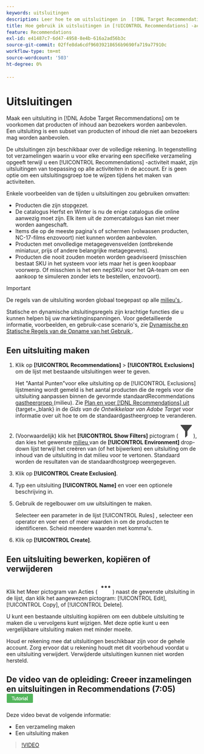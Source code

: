 ```yaml
---
keywords: uitsluitingen
description: Leer hoe te om uitsluitingen in  [!DNL Target Recommendations]  tot stand te brengen om producten of inhoud te verhinderen aan bezoekers worden geadviseerd.
title: Hoe gebruik ik uitsluitingen in [!UICONTROL Recommendations] -activiteiten?
feature: Recommendations
exl-id: e41487c7-6d47-4958-8e4b-616a2ad56b3c
source-git-commit: 02ffe8da6cdf96039218656b9690fa719a77910c
workflow-type: tm+mt
source-wordcount: '503'
ht-degree: 0%

---
```


# Uitsluitingen

Maak een uitsluiting in [!DNL Adobe Target Recommendations] om te voorkomen dat producten of inhoud aan bezoekers worden aanbevolen. Een uitsluiting is een subset van producten of inhoud die niet aan bezoekers mag worden aanbevolen.

De uitsluitingen zijn beschikbaar over de volledige rekening. In tegenstelling tot verzamelingen waarin u voor elke ervaring een specifieke verzameling opgeeft terwijl u een [!UICONTROL Recommendations] -activiteit maakt, zijn uitsluitingen van toepassing op alle activiteiten in de account. Er is geen optie om een uitsluitingsgroep toe te wijzen tijdens het maken van activiteiten.

Enkele voorbeelden van de tijden u uitsluitingen zou gebruiken omvatten:

* Producten die zijn stopgezet.
* De catalogus Herfst en Winter is nu de enige catalogus die online aanwezig moet zijn. Elk item uit de zomercatalogus kan niet meer worden aangeschaft.
* Items die op de meeste pagina&#39;s of schermen (volwassen producten, NC-17-films enzovoort) niet kunnen worden aanbevolen.
* Producten met onvolledige metagegevensvelden (ontbrekende miniatuur, prijs of andere belangrijke metagegevens).
* Producten die nooit zouden moeten worden geadviseerd (misschien bestaat SKU in het systeem voor iets maar het is geen koopbaar voorwerp. Of misschien is het een nepSKU voor het QA-team om een aankoop te simuleren zonder iets te bestellen, enzovoort).

>[!IMPORTANT]
>
>De regels van de uitsluiting worden globaal toegepast op alle [ milieu&#39;s ](/help/main/administrating-target/environments.md).
>
>Statische en dynamische uitsluitingsregels zijn krachtige functies die u kunnen helpen bij uw marketinginspanningen. Voor gedetailleerde informatie, voorbeelden, en gebruik-case scenario&#39;s, zie [ Dynamische en Statische Regels van de Opname van het Gebruik ](/help/main/c-recommendations/c-algorithms/use-dynamic-and-static-inclusion-rules.md#concept_4CB5C0FA705D4E449BD0B37B3D987F9F).

## Een uitsluiting maken

1. Klik op **[!UICONTROL Recommendations]** > **[!UICONTROL Exclusions]** om de lijst met bestaande uitsluitingen weer te geven.

   Het &quot;Aantal Punten&quot;voor elke uitsluiting op de [!UICONTROL Exclusions] lijstmening wordt gemeld is het aantal producten die de regels voor die uitsluiting aanpassen binnen de gevormde standaardRecommendations [ gastheergroep ](/help/main/administrating-target/hosts.md) (milieu). Zie [ Plan en voer  [!DNL Recommendations] uit ](https://experienceleague.adobe.com/en/docs/target-dev/developer/recommendations){target=_blank}  in de *Gids van de Ontwikkelaar van Adobe Target* voor informatie over uit hoe te om de standaardgastheergroep te veranderen.

1. (Voorwaardelijk) klik het **[!UICONTROL Show Filters]** pictogram ( ![ toon het pictogram van Filters ](/help/main/assets/icons/Filter.svg)), dan kies het gewenste [ milieu ](/help/main/administrating-target/environments.md) van de **[!UICONTROL Environment]** drop-down lijst terwijl het creëren van (of het bijwerken) een uitsluiting om de inhoud van de uitsluiting in dat milieu voor te vertonen. Standaard worden de resultaten van de standaardhostgroep weergegeven.

1. Klik op **[!UICONTROL Create Exclusion]**.

1. Typ een uitsluiting **[!UICONTROL Name]** en voer een optionele beschrijving in.

1. Gebruik de regelbouwer om uw uitsluitingen te maken.

   Selecteer een parameter in de lijst [!UICONTROL Rules] , selecteer een operator en voer een of meer waarden in om de producten te identificeren. Scheid meerdere waarden met komma&#39;s.

1. Klik op **[!UICONTROL Create]**.

<!-- ## Create an exclusion using Advanced Search

You can also create exclusions using [!UICONTROL Advanced Search] on the [Catalog Search](/help/main/c-recommendations/c-products/catalog-search.md#save-as) page ( [!UICONTROL Recommendations] > [!UICONTROL Catalog Search] > [!UICONTROL Advanced Search]). 

![Save as dialog](/help/main/c-recommendations/c-products/assets/save-as.png)

After creating a search using "id > contains," for example, you can then click [!UICONTROL Save As] > [!UICONTROL Exclusion].

>[!IMPORTANT]
>
>The [!UICONTROL Advanced Search] functionality is case-insensitive; however, products returned at the time of delivery are based on case-sensitive search. This mismatch might lead to confusion. Ensure that you consider case-sensitivity when you create exclusions based on results using the Advanced Search functionality. For example, if you perform a search for "Holiday," that initial search lists results containing "Holiday" and "holiday." If you then create an exclusion with the intent to exclude products containing "holiday," only products containing "holiday" are excluded. Products containing "Holiday" are not excluded. -->

## Een uitsluiting bewerken, kopiëren of verwijderen

Klik het Meer pictogram van Acties ( ![ Meer pictogram van Acties ](/help/main/assets/icons/MoreSmallList.svg)) naast de gewenste uitsluiting in de lijst, dan klik het aangewezen pictogram: [!UICONTROL Edit], [!UICONTROL Copy], of [!UICONTROL Delete].

U kunt een bestaande uitsluiting kopiëren om een dubbele uitsluiting te maken die u vervolgens kunt wijzigen. Met deze optie kunt u een vergelijkbare uitsluiting maken met minder moeite.

Houd er rekening mee dat uitsluitingen beschikbaar zijn voor de gehele account. Zorg ervoor dat u rekening houdt met dit voorbehoud voordat u een uitsluiting verwijdert. Verwijderde uitsluitingen kunnen niet worden hersteld.

## De video van de opleiding: Creeer inzamelingen en uitsluitingen in Recommendations (7:05) ![ badge van het Leerprogramma ](/help/main/assets/tutorial.png)

Deze video bevat de volgende informatie:

* Een verzameling maken
* Een uitsluiting maken

>[!VIDEO](https://video.tv.adobe.com/v/27689)
